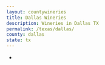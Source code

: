 ```yaml
---
layout: countywineries
title: Dallas Wineries
description: Wineries in Dallas TX
permalink: /texas/dallas/
county: dallas
state: tx
---
```

-

